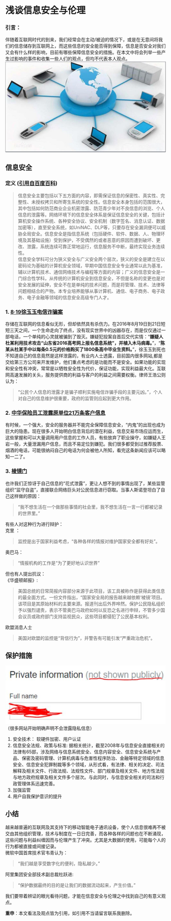 # 浅谈信息安全与伦理  
### 引言：  
伴随着互联网时代的到来，我们经常会在主动/被迫的情况下，或是在无意间将我们的信息储存到互联网上，而这些信息的安全能否得到保障，信息是否安全对我们又会有什么样的影响，目前有哪些保障信息安全的措施。在本文中将会列举一些产生过影响的事件和收集一些人们的观点，但均不代表本人观点。  
![](/images/ie.JPG)  
## 信息安全  
### 定义 ([引用自百度百科](https://baike.baidu.com/item/%E4%BF%A1%E6%81%AF%E5%AE%89%E5%85%A8/339810?fr=aladdin#12_2))  
>信息安全主要包括以下五方面的内容，即需保证信息的保密性、真实性、完整性、未授权拷贝和所寄生系统的安全性。信息安全本身包括的范围很大，其中包括如何防范商业企业机密泄露、防范青少年对不良信息的浏览、个人信息的泄露等。网络环境下的信息安全体系是保证信息安全的关键，包括计算机安全操作系统、各种安全协议、安全机制（数字签名、消息认证、数据加密等），直至安全系统，如UniNAC、DLP等，只要存在安全漏洞便可以威胁全局安全。信息安全是指信息系统（包括硬件、软件、数据、人、物理环境及其基础设施）受到保护，不受偶然的或者恶意的原因而遭到破坏、更改、泄露，系统连续可靠正常地运行，信息服务不中断，最终实现业务连续性。  
信息安全学科可分为狭义安全与广义安全两个层次，狭义的安全是建立在以密码论为基础的计算机安全领域，早期中国信息安全专业通常以此为基准，辅以计算机技术、通信网络技术与编程等方面的内容；广义的信息安全是一门综合性学科，从传统的计算机安全到信息安全，不但是名称的变更也是对安全发展的延伸，安全不在是单纯的技术问题，而是将管理、技术、法律等问题相结合的产物。本专业培养能够从事计算机、通信、电子商务、电子政务、电子金融等领域的信息安全高级专门人才。

### 1. [8·19徐玉玉电信诈骗案](https://baike.baidu.com/item/8%C2%B719%E5%BE%90%E7%8E%89%E7%8E%89%E7%94%B5%E4%BF%A1%E8%AF%88%E9%AA%97%E6%A1%88/20091304)  
存储在互联网的信息看似无形，但却依然具有杀伤力。在2016年8月19日到21日短短三天之间，一个生命走向了终点，没有现实世界中的凶器存在，而是仅仅通过一部电话，一个单纯的心灵就被骗到了毁灭。嫌疑犯投案自首后交代实情：“**嫌疑人杜某利用技术攻击“山东省2016高考网上报名信息系统”，并植入木马病毒。**”，“**陈某从杜某手中以每条0.5元的价格购买了1800条高中毕业生资料。**”，徐玉玉到死也不知道自己的信息竟然是这样泄露的，有业内人士透露，目前国内很多网站,都是交给第三方公司来开发维护，他们重点考虑的是功能而不是安全。如果功能的实现和安全性有冲突，常常是以牺牲安全性为代价，保证功能，实现利益最大化。互联网高速发展的关头，服务提供商的利益与客户的利益之间需要权衡。律师王浩公则认为：  
>“公民个人信息的泄露才是骗子顺利实施电信诈骗手段的主要元凶。”，个人对自己的信息维护很重要，政府的监管则应起到更大作用。  

### 2. [中华保险员工泄露原单位21万条客户信息](https://baijiahao.baidu.com/s?id=1599328169452416502&wfr=spider&for=pc)   
有时候，一个强大，安全的服务器并不能完全保障信息安全，“内鬼”的出现也成为巨大的隐患。现在很多人开始明白信息背后的潜在利益，信息交易市场应运而生，这些掌握和可以大量调用用户信息的工作人员，有些放弃了职业操守，如嫌疑人王岩一般，大量泄漏用户信息，而且不易定位到嫌犯。我们很多都受到过推荐股票、烟酒的电话，可能很纳闷自己的电话为何会被他人所知，看完这条新闻应该可以略知一二了。  

### 3. [棱镜门](https://baike.baidu.com/item/%E6%A3%B1%E9%95%9C%E9%97%A8/6006333?fr=aladdin)  
也许我们正惊讶于自己信息的“花式泄露”，更让人想不到的事情出现了，某些监管组织“监守自盗”，直接联合网络巨头对公民信息进行窃取。当事人斯诺登坦白了自己这样做的原因：
>“我不想生活在一个做那些事情的社会里，我不想生活在一言一行都被记录的世界里。”

有些人对这种行为进行辩护：  
克里 ：
>监控是出于国家利益考虑，“各种各样的情报对维护国家安全都有好处”。

奥巴马：
>“情报机构的工作是“为了更好地认识世界”

但也有人提出抗议：  
《华盛顿邮报》:
>美国总统的日常简报内容部分来源于此项目，该工具被称作是获得此类信息的最全面方式。一份文件指出，“国家安全局的报告越来越依赖‘棱镜’项目。该项目是其原始材料的主要来源。报道刊出后外界哗然。保护公民隐私组织予以强烈谴责，表示不管奥巴马政府如何以反恐之名进行申辩，不管多少国会议员或政府部门支持监视民众，这些项目都侵犯了公民基本权利。   

欧盟消息人士
>美国对欧盟的监控是“背信行为”，并警告有可能引发“严重政治危机”。  

## 保护措施   
![](/images/information.JPG)  
（很多网站开始明确声明不会泄露隐私信息）
 
1. 安全技术： 软硬件加密、用户认证  
2. 信息安全法规、政策与标准:  据相关统计，截至2008年与信息安全直接相关的法律有65部，涉及网络与信息系统安全、信息内容安全、信息安全系统与产品、保密及密码管理、计算机病毒与危害性程序防治、金融等特定领域的信息安全、信息安全犯罪制裁等多个领域，从形式看，有法律、相关的决定、司法解释及相关文件、行政法规、法规性文件、部门规章及相关文件、地方性法规与地方政府规章及相关文件多个层次。与此同时，与信息安全相关的司法和行政管理体系迅速完善。
3. 加强监管  
4. 用户自我保护意识的提升  

## 小结  
越来越普遍的互联网及其支持下的移动智能电子通讯设备，使个人信息很难再不被交由其他组织管理，技术与制度在一日日完善，而各种各样的问题也在不断涌现，这些问题与利益纠缠因而与伦理产生了冲突。尤其是大数据的使用，可能每个人的行为都被直接或间接记录。  
微软中国首席技术官韦青认为：
>“我们越是享受数字化的便利，隐私越少。” 

阿里集团安全部技术副总裁杜跃进:
>“保护数据最终的目的是让我们的数据流动起来，产生价值。”

我们要带着辨证的眼光看待问题，才能在信息安全与伦理之中找到自己的有意义观点。   

**重申**：本文看法及观点皆为引用，如引用不当请留言联系我删除。
